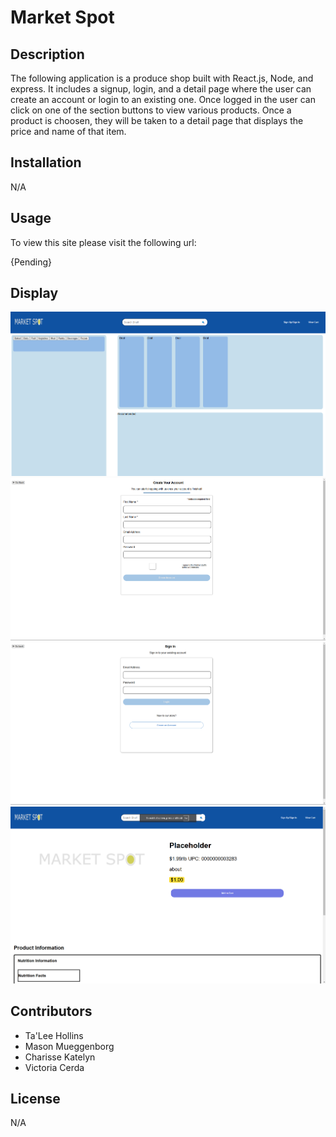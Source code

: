 # Market Spot

## Description
The following application is a produce shop built with React.js, Node, and express. It includes a signup, login, and a detail page where the user can create an account or login to an existing one. Once logged in the user can click on one of the section buttons to view various products. Once a product is choosen, they will be taken to a detail page that displays the price and name of that item.

## Installation
N/A

## Usage
To view this site please visit the following url:

{Pending}

## Display
<img src="./client/assets/Screenshot 2025-01-13 220126.png"/>
<img src="./client/assets/Screenshot 2025-01-13 220146.png"/>
<img src="./client/assets/Screenshot 2025-01-13 220203.png"/>
<img src="./client/assets/Screenshot 2025-01-13 160906.png" />

## Contributors
- Ta'Lee Hollins
- Mason Mueggenborg
- Charisse Katelyn
- Victoria Cerda


## License
N/A
